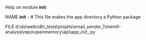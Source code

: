 Help on module __init__:

NAME
    __init__ - # This file makes the app directory a Python package

FILE
    d:\do\web\n8n_tests\projets\email_sender_1\mem0-analysis\repo\openmemory\api\app\__init__.py


